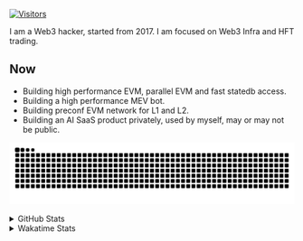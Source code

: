 <!-- markdownlint-disable MD041 MD010 MD033 -->
[![Visitors](https://api.visitorbadge.io/api/daily?path=Akagi201%2FAkagi201&label=Visitors%20Today&countColor=%2337d67a)](https://visitorbadge.io/status?path=Akagi201%2FAkagi201)

I am a Web3 hacker, started from 2017. I am focused on Web3 Infra and HFT trading.

## Now

* Building high performance EVM, parallel EVM and fast statedb access.
* Building a high performance MEV bot.
* Building preconf EVM network for L1 and L2.
* Building an AI SaaS product privately, used by myself, may or may not be public.

[![github contribution grid snake animation](https://raw.githubusercontent.com/Akagi201/Akagi201/output/github-contribution-grid-snake.svg#gh-light-mode-only)](https://github.com/Akagi201)

<details>
<summary>GitHub Stats</summary>
  <a href="https://github.com/Akagi201"><img alt="Profile Detail" src="https://raw.githubusercontent.com/Akagi201/Akagi201/master/profile-summary-card-output/dracula/0-profile-details.svg" /></a>
  <a href="https://github.com/Akagi201"><img alt="Github Stats" src="https://raw.githubusercontent.com/Akagi201/Akagi201/master/profile-summary-card-output/dracula/3-stats.svg" /></a>
  <a href="https://github.com/Akagi201"><img alt="Lang By Commits" src="https://raw.githubusercontent.com/Akagi201/Akagi201/master/profile-summary-card-output/dracula/2-most-commit-language.svg" /></a>
</details>

<details>
<summary>Wakatime Stats</summary>
<br>

<!--START_SECTION:waka-->

```txt
From: 02 November 2024 - To: 09 November 2024

Total Time: 47 hrs 8 mins

Other             22 hrs 56 mins  ████████████▒░░░░░░░░░░░░   48.67 %
Rust              12 hrs 11 mins  ██████▒░░░░░░░░░░░░░░░░░░   25.86 %
Go                6 hrs 34 mins   ███▒░░░░░░░░░░░░░░░░░░░░░   13.94 %
sh                1 hr 54 mins    █░░░░░░░░░░░░░░░░░░░░░░░░   04.04 %
TOML              1 hr 6 mins     ▓░░░░░░░░░░░░░░░░░░░░░░░░   02.34 %
INI               49 mins         ▒░░░░░░░░░░░░░░░░░░░░░░░░   01.76 %
Markdown          27 mins         ▒░░░░░░░░░░░░░░░░░░░░░░░░   00.96 %
TypeScript        22 mins         ▒░░░░░░░░░░░░░░░░░░░░░░░░   00.80 %
Solidity          13 mins         ░░░░░░░░░░░░░░░░░░░░░░░░░   00.47 %
Shell             11 mins         ░░░░░░░░░░░░░░░░░░░░░░░░░   00.41 %
```

<!--END_SECTION:waka-->

</details>
